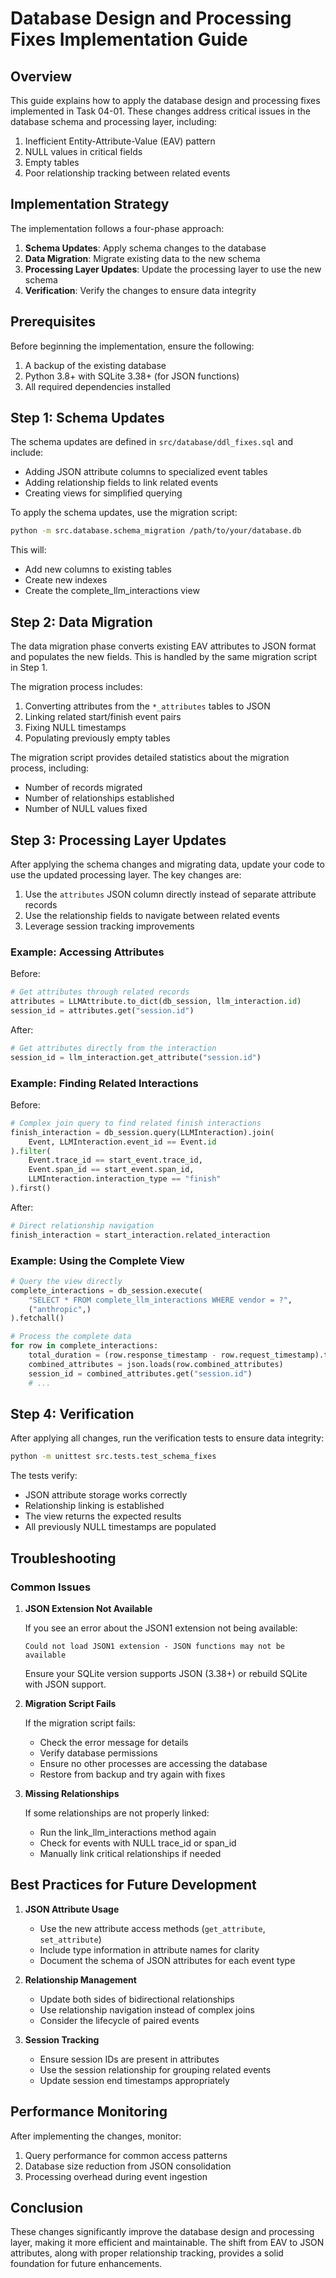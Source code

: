 # Database Design and Processing Fixes Implementation Guide

## Overview

This guide explains how to apply the database design and processing fixes implemented in Task 04-01. These changes address critical issues in the database schema and processing layer, including:

1. Inefficient Entity-Attribute-Value (EAV) pattern
2. NULL values in critical fields
3. Empty tables
4. Poor relationship tracking between related events

## Implementation Strategy

The implementation follows a four-phase approach:

1. **Schema Updates**: Apply schema changes to the database
2. **Data Migration**: Migrate existing data to the new schema
3. **Processing Layer Updates**: Update the processing layer to use the new schema
4. **Verification**: Verify the changes to ensure data integrity

## Prerequisites

Before beginning the implementation, ensure the following:

1. A backup of the existing database
2. Python 3.8+ with SQLite 3.38+ (for JSON functions)
3. All required dependencies installed

## Step 1: Schema Updates

The schema updates are defined in `src/database/ddl_fixes.sql` and include:

- Adding JSON attribute columns to specialized event tables
- Adding relationship fields to link related events
- Creating views for simplified querying

To apply the schema updates, use the migration script:

```bash
python -m src.database.schema_migration /path/to/your/database.db
```

This will:
- Add new columns to existing tables
- Create new indexes
- Create the complete_llm_interactions view

## Step 2: Data Migration

The data migration phase converts existing EAV attributes to JSON format and populates the new fields. This is handled by the same migration script in Step 1.

The migration process includes:

1. Converting attributes from the `*_attributes` tables to JSON
2. Linking related start/finish event pairs
3. Fixing NULL timestamps
4. Populating previously empty tables

The migration script provides detailed statistics about the migration process, including:
- Number of records migrated
- Number of relationships established
- Number of NULL values fixed

## Step 3: Processing Layer Updates

After applying the schema changes and migrating data, update your code to use the updated processing layer. The key changes are:

1. Use the `attributes` JSON column directly instead of separate attribute records
2. Use the relationship fields to navigate between related events
3. Leverage session tracking improvements

### Example: Accessing Attributes

Before:
```python
# Get attributes through related records
attributes = LLMAttribute.to_dict(db_session, llm_interaction.id)
session_id = attributes.get("session.id")
```

After:
```python
# Get attributes directly from the interaction
session_id = llm_interaction.get_attribute("session.id")
```

### Example: Finding Related Interactions

Before:
```python
# Complex join query to find related finish interactions
finish_interaction = db_session.query(LLMInteraction).join(
    Event, LLMInteraction.event_id == Event.id
).filter(
    Event.trace_id == start_event.trace_id,
    Event.span_id == start_event.span_id,
    LLMInteraction.interaction_type == "finish"
).first()
```

After:
```python
# Direct relationship navigation
finish_interaction = start_interaction.related_interaction
```

### Example: Using the Complete View

```python
# Query the view directly
complete_interactions = db_session.execute(
    "SELECT * FROM complete_llm_interactions WHERE vendor = ?",
    ("anthropic",)
).fetchall()

# Process the complete data
for row in complete_interactions:
    total_duration = (row.response_timestamp - row.request_timestamp).total_seconds()
    combined_attributes = json.loads(row.combined_attributes)
    session_id = combined_attributes.get("session.id")
    # ...
```

## Step 4: Verification

After applying all changes, run the verification tests to ensure data integrity:

```bash
python -m unittest src.tests.test_schema_fixes
```

The tests verify:
- JSON attribute storage works correctly
- Relationship linking is established
- The view returns the expected results
- All previously NULL timestamps are populated

## Troubleshooting

### Common Issues

1. **JSON Extension Not Available**

   If you see an error about the JSON1 extension not being available:
   
   ```
   Could not load JSON1 extension - JSON functions may not be available
   ```
   
   Ensure your SQLite version supports JSON (3.38+) or rebuild SQLite with JSON support.

2. **Migration Script Fails**

   If the migration script fails:
   
   - Check the error message for details
   - Verify database permissions
   - Ensure no other processes are accessing the database
   - Restore from backup and try again with fixes

3. **Missing Relationships**

   If some relationships are not properly linked:
   
   - Run the link_llm_interactions method again
   - Check for events with NULL trace_id or span_id
   - Manually link critical relationships if needed

## Best Practices for Future Development

1. **JSON Attribute Usage**
   - Use the new attribute access methods (`get_attribute`, `set_attribute`)
   - Include type information in attribute names for clarity
   - Document the schema of JSON attributes for each event type

2. **Relationship Management**
   - Update both sides of bidirectional relationships
   - Use relationship navigation instead of complex joins
   - Consider the lifecycle of paired events

3. **Session Tracking**
   - Ensure session IDs are present in attributes
   - Use the session relationship for grouping related events
   - Update session end timestamps appropriately

## Performance Monitoring

After implementing the changes, monitor:

1. Query performance for common access patterns
2. Database size reduction from JSON consolidation
3. Processing overhead during event ingestion

## Conclusion

These changes significantly improve the database design and processing layer, making it more efficient and maintainable. The shift from EAV to JSON attributes, along with proper relationship tracking, provides a solid foundation for future enhancements. 